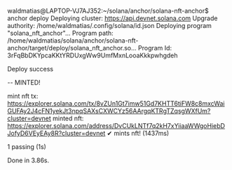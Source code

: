 waldmatias@LAPTOP-VJ7AJ352:~/solana/anchor/solana-nft-anchor$ anchor deploy
Deploying cluster: https://api.devnet.solana.com
Upgrade authority: /home/waldmatias/.config/solana/id.json
Deploying program "solana_nft_anchor"...
Program path: /home/waldmatias/solana/anchor/solana-nft-anchor/target/deploy/solana_nft_anchor.so...
Program Id: 3rFqBbDKYpcaKKtYRDUxgWw9UmfMxnLooaKkkpwhgdeh

Deploy success

-- MINTED!

mint nft tx: https://explorer.solana.com/tx/8vZUn1Gt7imw51Gd7KHTT6tiFW8c8mxcWaiGUFAy2J4cFN1yekJt3npqSAXsCXWCYz56AArgqKTRgTZqsgWXfUm?cluster=devnet
minted nft: https://explorer.solana.com/address/DvCUkLNTf7q2kH7xYiiaaWWgoHiebDJofyD6VEyEAy8R?cluster=devnet
  ✔ mints nft! (1437ms)

  1 passing (1s)

Done in 3.86s.